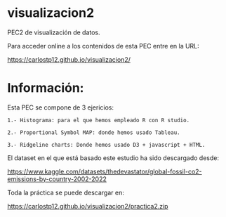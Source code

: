 # visualizacion2
PEC2 de visualización de datos.

Para acceder online a los contenidos de esta PEC entre en la URL:

https://carlostp12.github.io/visualizacion2/

# Información:

Esta PEC se compone de 3 ejericios:
	
	1.- Histograma: para el que hemos empleado R con R studio.
	
	2.- Proportional Symbol MAP: donde hemos usado Tableau.
	
	3.- Ridgeline charts: Donde hemos usado D3 + javascript + HTML.
	
	 
El dataset en el que está basado este estudio ha sido descargado desde:

https://www.kaggle.com/datasets/thedevastator/global-fossil-co2-emissions-by-country-2002-2022

Toda la práctica se puede descargar en:

https://carlostp12.github.io/visualizacion2/practica2.zip